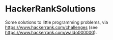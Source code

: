 # HackerRankSolutions

Some solutions to little programming problems, via https://www.hackerrank.com/challenges (see https://www.hackerrank.com/waldo000000).
